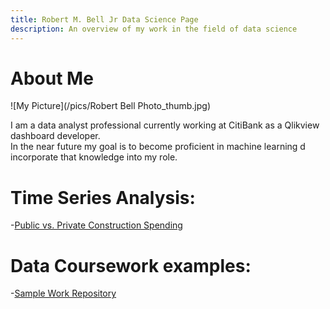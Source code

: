 ```yaml
---
title: Robert M. Bell Jr Data Science Page
description: An overview of my work in the field of data science
---
```


# About Me
![My Picture](/pics/Robert Bell Photo_thumb.jpg)

I am a data analyst professional currently working at CitiBank as a Qlikview dashboard developer.  
In the near future my goal is to become proficient in machine learning d incorporate that knowledge into my role.   

# Time Series Analysis:

-[Public vs. Private Construction Spending](/timeseriesdecom/index.md)


# Data Coursework examples:

-[Sample Work Repository](/timeseriesdecom/index.md)
